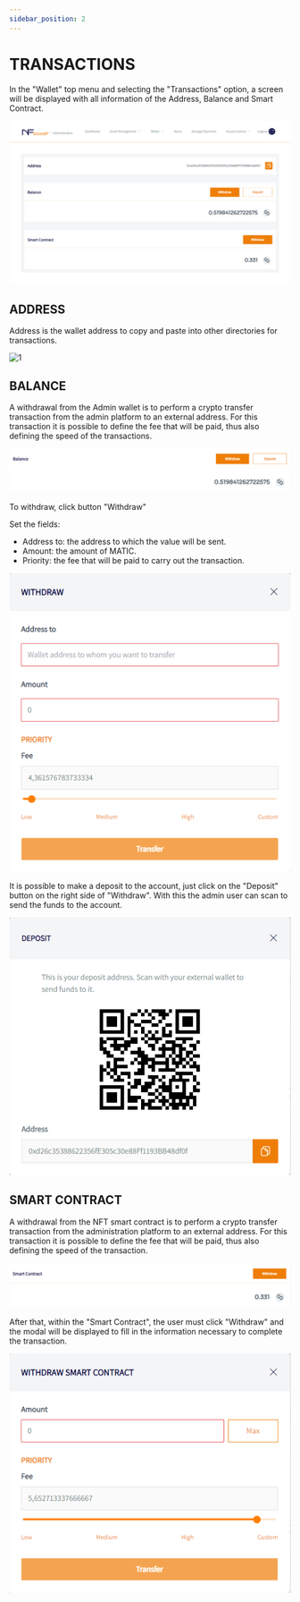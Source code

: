 ```yaml
---
sidebar_position: 2
---
```


# TRANSACTIONS

In the "Wallet" top menu and selecting the "Transactions" option, a screen will be displayed with all information of the Address, Balance and Smart Contract.

![1](/img/transação.png)


## ADDRESS

Address is the wallet address to copy and paste into other directories for transactions.

![1](/img/endereço.png)


## BALANCE 

A withdrawal from the Admin wallet is to perform a crypto transfer transaction from the admin platform to an external address.
For this transaction it is possible to define the fee that will be paid, thus also defining the speed of the transactions.

![1](/img/balance.png)

To withdraw, click button "Withdraw"

Set the fields:

- Address to: the address to which the value will be sent.
- Amount: the amount of MATIC.
- Priority: the fee that will be paid to carry out the transaction.

![1](/img/balancenovo.png)

It is possible to make a deposit to the account, just click on the "Deposit" button on the right side of "Withdraw". With this the admin user can scan to send the funds to the account.

![1](/img/deposito.png)


## SMART CONTRACT

A withdrawal from the NFT smart contract is to perform a crypto transfer transaction from the administration platform to an external address. For this transaction it is possible to define the fee that will be paid, thus also defining the speed of the transaction.

![1](/img/smart.png)

After that, within the "Smart Contract", the user must click "Withdraw" and the modal will be displayed to fill in the information necessary to complete the transaction.

![1](/img/contract.png)
